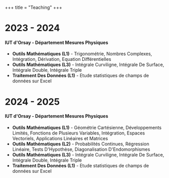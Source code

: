 +++
title = "Teaching"
+++

# 2023 - 2024
#### IUT d'Orsay - Département Mesures Physiques
* **Outils Mathématiques (L1)** - Trigonométrie, Nombres Complexes, Intégration, Dérivation, Equation Différentielles
* **Outils Mathématiques (L3)** -  Intégrale Curviligne, Intégrale De Surface, Intégrale Double, Intégrale Triple
* **Traitement Des Données (L1)** - Etude statistiques de champs de données sur Excel

# 2024 - 2025
#### IUT d'Orsay - Département Mesures Physiques
* **Outils Mathématiques (L1)** -  Géométrie Cartésienne, Développements Limités, Fonctions de Plusieurs Variables, Intégration, Espaces Vectoriels, Applications Linéaires et Matrices
* **Outils Mathématiques (L2)** - Probabilités Continues, Régression Linéaire, Tests D'Hypothèse, Diagonalisation D'Endomorphismes
* **Outils Mathématiques (L3)** - Intégrale Curviligne, Intégrale De Surface, Intégrale Double, Intégrale Triple
* **Traitement Des Données (L1)** - Etude statistiques de champs de données sur Excel

